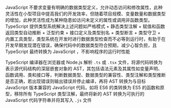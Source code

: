 JavaScript 不要求变量有明确的数据类型定义，允许动态访问和修改属性，此种灵活性在小型项目中提高我们的开发效率，但随着项目规模、变量数量和数据类型的增加，此种灵活性成为某种隐患如访问未定义的属性或调用非函数类型。TypeScript 提供类型系统解决上述问题如严格模式 + 静态类型注解 + 赋值和函数返回类型自动推断 + 泛型约束 + 接口定义及类型别名 + 类型断言 + 类型守卫 + 内置工具类型，类型系统在开发时进行数据类型检查而不必等到运行时，有助于在开发早期发现潜在错误，确保代码中的数据类型符合预期，减少心智负担，且 TypeScript 最终转换为 JavaScript ，不影响程序的运行时性能

TypeScript 编译器在浏览器或 Node.js 解析 `.ts` 或 `.tsx` 文件，将源代码转换为表示源代码结构的深层嵌套对象的 AST，其包括语法元素及其属性如变量声明、函数调用、类和接口等，判断数据类型、数据类型的兼容性、类型注解和类型推断是否正确，若出现错误则输出错误并停止编译，再将 AST 转换为与目标 JavaScript 版本兼容的 JavaScript 代码，如将 ES6 的类转换为 ES5 的函数和原型，移除所有 TypeScript 类型注解，最终将新的 AST 转换为可执行的 JavaScript 代码字符串并将其写入 `.js` 文件
